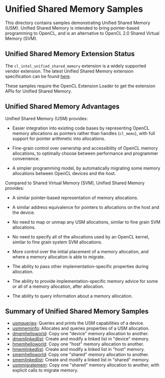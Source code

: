 # Unified Shared Memory Samples

This directory contains samples demonstrating Unified Shared Memory (USM).
Unified Shared Memory is intended to bring pointer-based programming to OpenCL, and is an alternative to OpenCL 2.0 Shared Virtual Memory (SVM).

## Unified Shared Memory Extension Status

The `cl_intel_unified_shared_memory` extension is a widely supported vendor extension.
The latest Unified Shared Memory extension specification can be found [here](https://registry.khronos.org/OpenCL/extensions/intel/cl_intel_unified_shared_memory.html).

These samples require the OpenCL Extension Loader to get the extension APIs for Unified Shared Memory.

## Unified Shared Memory Advantages

Unified Shared Memory (USM) provides:

* Easier integration into existing code bases by representing OpenCL memory allocations as pointers rather than handles (`cl_mems`), with full support for pointer arithmetic into allocations.

* Fine-grain control over ownership and accessibility of OpenCL memory allocations, to optimally choose between performance and programmer convenience.

* A simpler programming model, by automatically migrating some memory allocations between OpenCL devices and the host.

Compared to Shared Virtual Memory (SVM), Unified Shared Memory provides:

* A similar pointer-based representation of memory allocations.

* A similar address equivalence for pointers to allocations on the host and the device.

* No need to map or unmap any USM allocations, similar to fine grain SVM allocations.

* No need to specify all of the allocations used by an OpenCL kernel, similar to fine grain system SVM allocations.

* More control over the initial placement of a memory allocation, and where a memory allocation is able to migrate.

* The ability to pass other implementation-specific properties during allocation.

* The ability to provide implementation-specific memory advice for some or all of a memory allocation, after allocation.

* The ability to query information about a memory allocation.

## Summary of Unified Shared Memory Samples

* [usmqueries](./00_usmqueries): Queries and prints the USM capabilities of a device.
* [usmmeminfo](./01_usmmeminfo): Allocates and queries properties of a USM allocation.
* [dmemhelloworld](./100_dmemhelloworld): Copy one "device" memory allocation to another.
* [dmemlinkedlist](./101_dmemlinkedlist): Create and modify a linked list in "device" memory.
* [hmemhelloworld](./200_hmemhelloworld): Copy one "host" memory allocation to another.
* [hmemlinkedlist](./201_hmemlinkedlist): Create and modify a linked list in "host" memory.
* [smemhelloworld](./300_smemhelloworld): Copy one "shared" memory allocation to another.
* [smemlinkedlist](./301_smemlinkedlist): Create and modify a linked list in "shared" memory.
* [usmmigratemem](./310_usmmigratemem): Copy one "shared" memory allocation to another, with explicit calls to migrate memory.